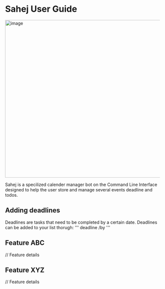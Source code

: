 # Sahej User Guide
<img width="514" alt="image" src="https://github.com/user-attachments/assets/1c9120ff-6dd2-4460-8f78-3895bbbd53aa" />

Sahej is a specilized calender manager bot on the Command Line Interface designed to help the user store and manage several events deadline and todos. 

## Adding deadlines

Deadlines are tasks that need to be completed by a certain date. Deadlines can be added to your list thorugh: 
'''
deadline <name of the deadline> /by <date in YYYY-MM-DD>
'''

## Feature ABC

// Feature details


## Feature XYZ

// Feature details
